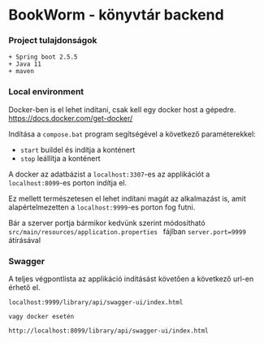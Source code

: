 # BookWorm - könyvtár backend

### Project tulajdonságok
```
+ Spring boot 2.5.5
+ Java 11
+ maven
```

### Local environment

Docker-ben is el lehet indítani, csak kell egy docker host a gépedre.
https://docs.docker.com/get-docker/

Indítása a `compose.bat` program segítségével a következő paraméterekkel:
* `start` buildel és indítja a konténert
* `stop` leállítja a konténert
 
A docker az adatbázist a `localhost:3307`-es az applikációt a `localhost:8099`-es porton indítja el.

Ez mellett természetesen el lehet indítani magát az alkalmazást is, amit alapértelmezetten a `localhost:9999`-es porton fog futni.

Bár a szerver portja bármikor kedvünk szerint módosítható 
`src/main/resources/application.properties ` fájlban `server.port=9999` átírásával


### Swagger

A teljes végpontlista az applikáció indításást követően a következő url-en érhető el.


```
localhost:9999/library/api/swagger-ui/index.html

vagy docker esetén

http://localhost:8099/library/api/swagger-ui/index.html
```
